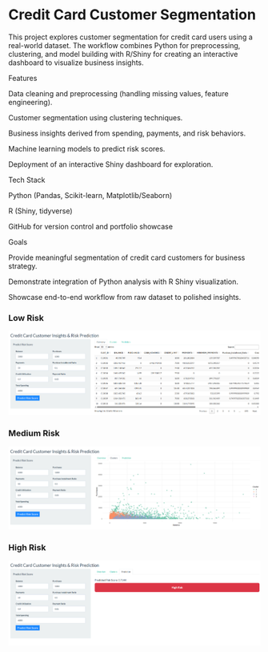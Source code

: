 # Credit Card Customer Segmentation

This project explores customer segmentation for credit card users using a real-world dataset. The workflow combines Python for preprocessing, clustering, and model building with R/Shiny for creating an interactive dashboard to visualize business insights.

Features

Data cleaning and preprocessing (handling missing values, feature engineering).

Customer segmentation using clustering techniques.

Business insights derived from spending, payments, and risk behaviors.

Machine learning models to predict risk scores.

Deployment of an interactive Shiny dashboard for exploration.

Tech Stack

Python (Pandas, Scikit-learn, Matplotlib/Seaborn)

R (Shiny, tidyverse)

GitHub for version control and portfolio showcase

Goals

Provide meaningful segmentation of credit card customers for business strategy.

Demonstrate integration of Python analysis with R Shiny visualization.

Showcase end-to-end workflow from raw dataset to polished insights.

### Low Risk
![Low Risk Prediction](images/Screenshot%202025-09-07%20121112.png)

### Medium Risk
![Medium Risk Prediction](images/Screenshot%202025-09-07%20121132.png)

### High Risk
![High Risk Prediction](images/Screenshot%202025-09-07%20121147.png)


